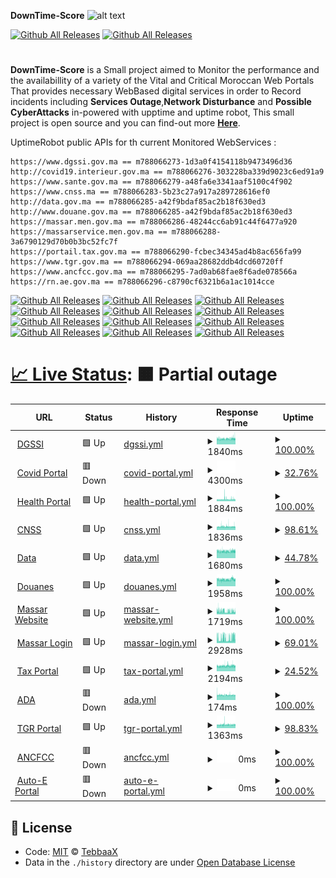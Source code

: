 **DownTime-Score**
![alt text](https://raw.githubusercontent.com/adnane-X-tebbaa/imgs/master/dtss.png)

[![Github All Releases](https://img.shields.io/badge/%20License-MIT-green)]()
[![Github All Releases](https://img.shields.io/badge/%20License-ODC-green)]()

#

**DownTime-Score** is a Small project aimed to Monitor the performance and the availabillity of a variety of the Vital and Critical Moroccan Web Portals
That provides necessary WebBased digital services in order to Record incidents including **Services Outage**,**Network Disturbance** and **Possible CyberAttacks**
in-powered with upptime and uptime robot,
This small project is open source and you can find-out more **[Here](https://www.TebbaaX.com/hacking/dts.html)**.

UptimeRobot public APIs for th current Monitored WebServices :

```
https://www.dgssi.gov.ma == m788066273-1d3a0f4154118b9473496d36
http://covid19.interieur.gov.ma == m788066276-303228ba339d9023c6ed91a9
https://www.sante.gov.ma == m788066279-a48fa6e3341aaf5100c4f902
https://www.cnss.ma == m788066283-5b23c27a917a289728616ef0
http://data.gov.ma == m788066285-a42f9bdaf85ac2b18f630ed3
http://www.douane.gov.ma == m788066285-a42f9bdaf85ac2b18f630ed3
https://massar.men.gov.ma == m788066286-48244cc6ab91c44f6477a920
https://massarservice.men.gov.ma == m788066288-3a6790129d70b0b3bc52fc7f
https://portail.tax.gov.ma == m788066290-fcbec34345ad4b8ac656fa99
https://www.tgr.gov.ma == m788066294-069aa28682ddb4dcd60720ff
https://www.ancfcc.gov.ma == m788066295-7ad0ab68fae8f6ade078566a
https://rn.ae.gov.ma == m788066296-c8790cf6321b6a1ac1014cce
```

[![Github All Releases](https://img.shields.io/uptimerobot/ratio/m788066273-1d3a0f4154118b9473496d36)]()
[![Github All Releases](https://img.shields.io/uptimerobot/ratio/m788066276-303228ba339d9023c6ed91a9)]()
[![Github All Releases](https://img.shields.io/uptimerobot/ratio/m788066279-a48fa6e3341aaf5100c4f902)]()
[![Github All Releases](https://img.shields.io/uptimerobot/ratio/m788066283-5b23c27a917a289728616ef0)]()
[![Github All Releases](https://img.shields.io/uptimerobot/ratio/m788066285-a42f9bdaf85ac2b18f630ed3)]()
[![Github All Releases](https://img.shields.io/uptimerobot/ratio/m788066285-a42f9bdaf85ac2b18f630ed3)]()
[![Github All Releases](https://img.shields.io/uptimerobot/ratio/m788066286-48244cc6ab91c44f6477a920)]()
[![Github All Releases](https://img.shields.io/uptimerobot/ratio/m788066288-3a6790129d70b0b3bc52fc7f)]()
[![Github All Releases](https://img.shields.io/uptimerobot/ratio/m788066290-fcbec34345ad4b8ac656fa99)]()
[![Github All Releases](https://img.shields.io/uptimerobot/ratio/m788066294-069aa28682ddb4dcd60720ff)]()
[![Github All Releases](https://img.shields.io/uptimerobot/ratio/m788066295-7ad0ab68fae8f6ade078566a)]()
[![Github All Releases](https://img.shields.io/uptimerobot/ratio/m788066296-c8790cf6321b6a1ac1014cce)]()

# [📈 Live Status](https://TebbaaX.github.io/DownTime-Score): <!--live status--> **🟧 Partial outage**

<!--start: status pages-->
<!-- This summary is generated by Upptime (https://github.com/upptime/upptime) -->
<!-- Do not edit this manually, your changes will be overwritten -->
<!-- prettier-ignore -->
| URL | Status | History | Response Time | Uptime |
| --- | ------ | ------- | ------------- | ------ |
| <img alt="" src="https://favicons.githubusercontent.com/www.dgssi.gov.ma" height="13"> [DGSSI](https://www.dgssi.gov.ma/) | 🟩 Up | [dgssi.yml](https://github.com/adnane-X-tebbaa/DownTime-Score/commits/HEAD/history/dgssi.yml) | <details><summary><img alt="Response time graph" src="./graphs/dgssi/response-time-week.png" height="20"> 1840ms</summary><br><a href="https://TebbaaX.github.io/DownTime-Score/history/dgssi"><img alt="Response time 1878" src="https://img.shields.io/endpoint?url=https%3A%2F%2Fraw.githubusercontent.com%2Fadnane-X-tebbaa%2FDownTime-Score%2FHEAD%2Fapi%2Fdgssi%2Fresponse-time.json"></a><br><a href="https://TebbaaX.github.io/DownTime-Score/history/dgssi"><img alt="24-hour response time 1924" src="https://img.shields.io/endpoint?url=https%3A%2F%2Fraw.githubusercontent.com%2Fadnane-X-tebbaa%2FDownTime-Score%2FHEAD%2Fapi%2Fdgssi%2Fresponse-time-day.json"></a><br><a href="https://TebbaaX.github.io/DownTime-Score/history/dgssi"><img alt="7-day response time 1840" src="https://img.shields.io/endpoint?url=https%3A%2F%2Fraw.githubusercontent.com%2Fadnane-X-tebbaa%2FDownTime-Score%2FHEAD%2Fapi%2Fdgssi%2Fresponse-time-week.json"></a><br><a href="https://TebbaaX.github.io/DownTime-Score/history/dgssi"><img alt="30-day response time 1886" src="https://img.shields.io/endpoint?url=https%3A%2F%2Fraw.githubusercontent.com%2Fadnane-X-tebbaa%2FDownTime-Score%2FHEAD%2Fapi%2Fdgssi%2Fresponse-time-month.json"></a><br><a href="https://TebbaaX.github.io/DownTime-Score/history/dgssi"><img alt="1-year response time 1878" src="https://img.shields.io/endpoint?url=https%3A%2F%2Fraw.githubusercontent.com%2Fadnane-X-tebbaa%2FDownTime-Score%2FHEAD%2Fapi%2Fdgssi%2Fresponse-time-year.json"></a></details> | <details><summary><a href="https://TebbaaX.github.io/DownTime-Score/history/dgssi">100.00%</a></summary><a href="https://TebbaaX.github.io/DownTime-Score/history/dgssi"><img alt="All-time uptime 100.00%" src="https://img.shields.io/endpoint?url=https%3A%2F%2Fraw.githubusercontent.com%2Fadnane-X-tebbaa%2FDownTime-Score%2FHEAD%2Fapi%2Fdgssi%2Fuptime.json"></a><br><a href="https://TebbaaX.github.io/DownTime-Score/history/dgssi"><img alt="24-hour uptime 100.00%" src="https://img.shields.io/endpoint?url=https%3A%2F%2Fraw.githubusercontent.com%2Fadnane-X-tebbaa%2FDownTime-Score%2FHEAD%2Fapi%2Fdgssi%2Fuptime-day.json"></a><br><a href="https://TebbaaX.github.io/DownTime-Score/history/dgssi"><img alt="7-day uptime 100.00%" src="https://img.shields.io/endpoint?url=https%3A%2F%2Fraw.githubusercontent.com%2Fadnane-X-tebbaa%2FDownTime-Score%2FHEAD%2Fapi%2Fdgssi%2Fuptime-week.json"></a><br><a href="https://TebbaaX.github.io/DownTime-Score/history/dgssi"><img alt="30-day uptime 100.00%" src="https://img.shields.io/endpoint?url=https%3A%2F%2Fraw.githubusercontent.com%2Fadnane-X-tebbaa%2FDownTime-Score%2FHEAD%2Fapi%2Fdgssi%2Fuptime-month.json"></a><br><a href="https://TebbaaX.github.io/DownTime-Score/history/dgssi"><img alt="1-year uptime 100.00%" src="https://img.shields.io/endpoint?url=https%3A%2F%2Fraw.githubusercontent.com%2Fadnane-X-tebbaa%2FDownTime-Score%2FHEAD%2Fapi%2Fdgssi%2Fuptime-year.json"></a></details>
| <img alt="" src="https://favicons.githubusercontent.com/covid19.interieur.gov.ma" height="13"> [Covid Portal](http://covid19.interieur.gov.ma/Operation_ATTADAMON.aspx) | 🟥 Down | [covid-portal.yml](https://github.com/adnane-X-tebbaa/DownTime-Score/commits/HEAD/history/covid-portal.yml) | <details><summary><img alt="Response time graph" src="./graphs/covid-portal/response-time-week.png" height="20"> 4300ms</summary><br><a href="https://TebbaaX.github.io/DownTime-Score/history/covid-portal"><img alt="Response time 4083" src="https://img.shields.io/endpoint?url=https%3A%2F%2Fraw.githubusercontent.com%2Fadnane-X-tebbaa%2FDownTime-Score%2FHEAD%2Fapi%2Fcovid-portal%2Fresponse-time.json"></a><br><a href="https://TebbaaX.github.io/DownTime-Score/history/covid-portal"><img alt="24-hour response time 6499" src="https://img.shields.io/endpoint?url=https%3A%2F%2Fraw.githubusercontent.com%2Fadnane-X-tebbaa%2FDownTime-Score%2FHEAD%2Fapi%2Fcovid-portal%2Fresponse-time-day.json"></a><br><a href="https://TebbaaX.github.io/DownTime-Score/history/covid-portal"><img alt="7-day response time 4300" src="https://img.shields.io/endpoint?url=https%3A%2F%2Fraw.githubusercontent.com%2Fadnane-X-tebbaa%2FDownTime-Score%2FHEAD%2Fapi%2Fcovid-portal%2Fresponse-time-week.json"></a><br><a href="https://TebbaaX.github.io/DownTime-Score/history/covid-portal"><img alt="30-day response time 4034" src="https://img.shields.io/endpoint?url=https%3A%2F%2Fraw.githubusercontent.com%2Fadnane-X-tebbaa%2FDownTime-Score%2FHEAD%2Fapi%2Fcovid-portal%2Fresponse-time-month.json"></a><br><a href="https://TebbaaX.github.io/DownTime-Score/history/covid-portal"><img alt="1-year response time 4083" src="https://img.shields.io/endpoint?url=https%3A%2F%2Fraw.githubusercontent.com%2Fadnane-X-tebbaa%2FDownTime-Score%2FHEAD%2Fapi%2Fcovid-portal%2Fresponse-time-year.json"></a></details> | <details><summary><a href="https://TebbaaX.github.io/DownTime-Score/history/covid-portal">32.76%</a></summary><a href="https://TebbaaX.github.io/DownTime-Score/history/covid-portal"><img alt="All-time uptime 32.11%" src="https://img.shields.io/endpoint?url=https%3A%2F%2Fraw.githubusercontent.com%2Fadnane-X-tebbaa%2FDownTime-Score%2FHEAD%2Fapi%2Fcovid-portal%2Fuptime.json"></a><br><a href="https://TebbaaX.github.io/DownTime-Score/history/covid-portal"><img alt="24-hour uptime 19.42%" src="https://img.shields.io/endpoint?url=https%3A%2F%2Fraw.githubusercontent.com%2Fadnane-X-tebbaa%2FDownTime-Score%2FHEAD%2Fapi%2Fcovid-portal%2Fuptime-day.json"></a><br><a href="https://TebbaaX.github.io/DownTime-Score/history/covid-portal"><img alt="7-day uptime 32.76%" src="https://img.shields.io/endpoint?url=https%3A%2F%2Fraw.githubusercontent.com%2Fadnane-X-tebbaa%2FDownTime-Score%2FHEAD%2Fapi%2Fcovid-portal%2Fuptime-week.json"></a><br><a href="https://TebbaaX.github.io/DownTime-Score/history/covid-portal"><img alt="30-day uptime 31.06%" src="https://img.shields.io/endpoint?url=https%3A%2F%2Fraw.githubusercontent.com%2Fadnane-X-tebbaa%2FDownTime-Score%2FHEAD%2Fapi%2Fcovid-portal%2Fuptime-month.json"></a><br><a href="https://TebbaaX.github.io/DownTime-Score/history/covid-portal"><img alt="1-year uptime 32.11%" src="https://img.shields.io/endpoint?url=https%3A%2F%2Fraw.githubusercontent.com%2Fadnane-X-tebbaa%2FDownTime-Score%2FHEAD%2Fapi%2Fcovid-portal%2Fuptime-year.json"></a></details>
| <img alt="" src="https://favicons.githubusercontent.com/www.sante.gov.ma" height="13"> [Health Portal](https://www.sante.gov.ma/Pages/Accueil.aspx) | 🟩 Up | [health-portal.yml](https://github.com/adnane-X-tebbaa/DownTime-Score/commits/HEAD/history/health-portal.yml) | <details><summary><img alt="Response time graph" src="./graphs/health-portal/response-time-week.png" height="20"> 1884ms</summary><br><a href="https://TebbaaX.github.io/DownTime-Score/history/health-portal"><img alt="Response time 2037" src="https://img.shields.io/endpoint?url=https%3A%2F%2Fraw.githubusercontent.com%2Fadnane-X-tebbaa%2FDownTime-Score%2FHEAD%2Fapi%2Fhealth-portal%2Fresponse-time.json"></a><br><a href="https://TebbaaX.github.io/DownTime-Score/history/health-portal"><img alt="24-hour response time 1878" src="https://img.shields.io/endpoint?url=https%3A%2F%2Fraw.githubusercontent.com%2Fadnane-X-tebbaa%2FDownTime-Score%2FHEAD%2Fapi%2Fhealth-portal%2Fresponse-time-day.json"></a><br><a href="https://TebbaaX.github.io/DownTime-Score/history/health-portal"><img alt="7-day response time 1884" src="https://img.shields.io/endpoint?url=https%3A%2F%2Fraw.githubusercontent.com%2Fadnane-X-tebbaa%2FDownTime-Score%2FHEAD%2Fapi%2Fhealth-portal%2Fresponse-time-week.json"></a><br><a href="https://TebbaaX.github.io/DownTime-Score/history/health-portal"><img alt="30-day response time 2044" src="https://img.shields.io/endpoint?url=https%3A%2F%2Fraw.githubusercontent.com%2Fadnane-X-tebbaa%2FDownTime-Score%2FHEAD%2Fapi%2Fhealth-portal%2Fresponse-time-month.json"></a><br><a href="https://TebbaaX.github.io/DownTime-Score/history/health-portal"><img alt="1-year response time 2037" src="https://img.shields.io/endpoint?url=https%3A%2F%2Fraw.githubusercontent.com%2Fadnane-X-tebbaa%2FDownTime-Score%2FHEAD%2Fapi%2Fhealth-portal%2Fresponse-time-year.json"></a></details> | <details><summary><a href="https://TebbaaX.github.io/DownTime-Score/history/health-portal">100.00%</a></summary><a href="https://TebbaaX.github.io/DownTime-Score/history/health-portal"><img alt="All-time uptime 99.87%" src="https://img.shields.io/endpoint?url=https%3A%2F%2Fraw.githubusercontent.com%2Fadnane-X-tebbaa%2FDownTime-Score%2FHEAD%2Fapi%2Fhealth-portal%2Fuptime.json"></a><br><a href="https://TebbaaX.github.io/DownTime-Score/history/health-portal"><img alt="24-hour uptime 100.00%" src="https://img.shields.io/endpoint?url=https%3A%2F%2Fraw.githubusercontent.com%2Fadnane-X-tebbaa%2FDownTime-Score%2FHEAD%2Fapi%2Fhealth-portal%2Fuptime-day.json"></a><br><a href="https://TebbaaX.github.io/DownTime-Score/history/health-portal"><img alt="7-day uptime 100.00%" src="https://img.shields.io/endpoint?url=https%3A%2F%2Fraw.githubusercontent.com%2Fadnane-X-tebbaa%2FDownTime-Score%2FHEAD%2Fapi%2Fhealth-portal%2Fuptime-week.json"></a><br><a href="https://TebbaaX.github.io/DownTime-Score/history/health-portal"><img alt="30-day uptime 99.86%" src="https://img.shields.io/endpoint?url=https%3A%2F%2Fraw.githubusercontent.com%2Fadnane-X-tebbaa%2FDownTime-Score%2FHEAD%2Fapi%2Fhealth-portal%2Fuptime-month.json"></a><br><a href="https://TebbaaX.github.io/DownTime-Score/history/health-portal"><img alt="1-year uptime 99.87%" src="https://img.shields.io/endpoint?url=https%3A%2F%2Fraw.githubusercontent.com%2Fadnane-X-tebbaa%2FDownTime-Score%2FHEAD%2Fapi%2Fhealth-portal%2Fuptime-year.json"></a></details>
| <img alt="" src="https://favicons.githubusercontent.com/www.cnss.ma" height="13"> [CNSS](https://www.cnss.ma) | 🟩 Up | [cnss.yml](https://github.com/adnane-X-tebbaa/DownTime-Score/commits/HEAD/history/cnss.yml) | <details><summary><img alt="Response time graph" src="./graphs/cnss/response-time-week.png" height="20"> 1836ms</summary><br><a href="https://TebbaaX.github.io/DownTime-Score/history/cnss"><img alt="Response time 1810" src="https://img.shields.io/endpoint?url=https%3A%2F%2Fraw.githubusercontent.com%2Fadnane-X-tebbaa%2FDownTime-Score%2FHEAD%2Fapi%2Fcnss%2Fresponse-time.json"></a><br><a href="https://TebbaaX.github.io/DownTime-Score/history/cnss"><img alt="24-hour response time 2004" src="https://img.shields.io/endpoint?url=https%3A%2F%2Fraw.githubusercontent.com%2Fadnane-X-tebbaa%2FDownTime-Score%2FHEAD%2Fapi%2Fcnss%2Fresponse-time-day.json"></a><br><a href="https://TebbaaX.github.io/DownTime-Score/history/cnss"><img alt="7-day response time 1836" src="https://img.shields.io/endpoint?url=https%3A%2F%2Fraw.githubusercontent.com%2Fadnane-X-tebbaa%2FDownTime-Score%2FHEAD%2Fapi%2Fcnss%2Fresponse-time-week.json"></a><br><a href="https://TebbaaX.github.io/DownTime-Score/history/cnss"><img alt="30-day response time 1808" src="https://img.shields.io/endpoint?url=https%3A%2F%2Fraw.githubusercontent.com%2Fadnane-X-tebbaa%2FDownTime-Score%2FHEAD%2Fapi%2Fcnss%2Fresponse-time-month.json"></a><br><a href="https://TebbaaX.github.io/DownTime-Score/history/cnss"><img alt="1-year response time 1810" src="https://img.shields.io/endpoint?url=https%3A%2F%2Fraw.githubusercontent.com%2Fadnane-X-tebbaa%2FDownTime-Score%2FHEAD%2Fapi%2Fcnss%2Fresponse-time-year.json"></a></details> | <details><summary><a href="https://TebbaaX.github.io/DownTime-Score/history/cnss">98.61%</a></summary><a href="https://TebbaaX.github.io/DownTime-Score/history/cnss"><img alt="All-time uptime 99.50%" src="https://img.shields.io/endpoint?url=https%3A%2F%2Fraw.githubusercontent.com%2Fadnane-X-tebbaa%2FDownTime-Score%2FHEAD%2Fapi%2Fcnss%2Fuptime.json"></a><br><a href="https://TebbaaX.github.io/DownTime-Score/history/cnss"><img alt="24-hour uptime 100.00%" src="https://img.shields.io/endpoint?url=https%3A%2F%2Fraw.githubusercontent.com%2Fadnane-X-tebbaa%2FDownTime-Score%2FHEAD%2Fapi%2Fcnss%2Fuptime-day.json"></a><br><a href="https://TebbaaX.github.io/DownTime-Score/history/cnss"><img alt="7-day uptime 98.61%" src="https://img.shields.io/endpoint?url=https%3A%2F%2Fraw.githubusercontent.com%2Fadnane-X-tebbaa%2FDownTime-Score%2FHEAD%2Fapi%2Fcnss%2Fuptime-week.json"></a><br><a href="https://TebbaaX.github.io/DownTime-Score/history/cnss"><img alt="30-day uptime 99.60%" src="https://img.shields.io/endpoint?url=https%3A%2F%2Fraw.githubusercontent.com%2Fadnane-X-tebbaa%2FDownTime-Score%2FHEAD%2Fapi%2Fcnss%2Fuptime-month.json"></a><br><a href="https://TebbaaX.github.io/DownTime-Score/history/cnss"><img alt="1-year uptime 99.50%" src="https://img.shields.io/endpoint?url=https%3A%2F%2Fraw.githubusercontent.com%2Fadnane-X-tebbaa%2FDownTime-Score%2FHEAD%2Fapi%2Fcnss%2Fuptime-year.json"></a></details>
| <img alt="" src="https://favicons.githubusercontent.com/data.gov.ma" height="13"> [Data](http://data.gov.ma) | 🟩 Up | [data.yml](https://github.com/adnane-X-tebbaa/DownTime-Score/commits/HEAD/history/data.yml) | <details><summary><img alt="Response time graph" src="./graphs/data/response-time-week.png" height="20"> 1680ms</summary><br><a href="https://TebbaaX.github.io/DownTime-Score/history/data"><img alt="Response time 1701" src="https://img.shields.io/endpoint?url=https%3A%2F%2Fraw.githubusercontent.com%2Fadnane-X-tebbaa%2FDownTime-Score%2FHEAD%2Fapi%2Fdata%2Fresponse-time.json"></a><br><a href="https://TebbaaX.github.io/DownTime-Score/history/data"><img alt="24-hour response time 1800" src="https://img.shields.io/endpoint?url=https%3A%2F%2Fraw.githubusercontent.com%2Fadnane-X-tebbaa%2FDownTime-Score%2FHEAD%2Fapi%2Fdata%2Fresponse-time-day.json"></a><br><a href="https://TebbaaX.github.io/DownTime-Score/history/data"><img alt="7-day response time 1680" src="https://img.shields.io/endpoint?url=https%3A%2F%2Fraw.githubusercontent.com%2Fadnane-X-tebbaa%2FDownTime-Score%2FHEAD%2Fapi%2Fdata%2Fresponse-time-week.json"></a><br><a href="https://TebbaaX.github.io/DownTime-Score/history/data"><img alt="30-day response time 1719" src="https://img.shields.io/endpoint?url=https%3A%2F%2Fraw.githubusercontent.com%2Fadnane-X-tebbaa%2FDownTime-Score%2FHEAD%2Fapi%2Fdata%2Fresponse-time-month.json"></a><br><a href="https://TebbaaX.github.io/DownTime-Score/history/data"><img alt="1-year response time 1701" src="https://img.shields.io/endpoint?url=https%3A%2F%2Fraw.githubusercontent.com%2Fadnane-X-tebbaa%2FDownTime-Score%2FHEAD%2Fapi%2Fdata%2Fresponse-time-year.json"></a></details> | <details><summary><a href="https://TebbaaX.github.io/DownTime-Score/history/data">44.78%</a></summary><a href="https://TebbaaX.github.io/DownTime-Score/history/data"><img alt="All-time uptime 87.65%" src="https://img.shields.io/endpoint?url=https%3A%2F%2Fraw.githubusercontent.com%2Fadnane-X-tebbaa%2FDownTime-Score%2FHEAD%2Fapi%2Fdata%2Fuptime.json"></a><br><a href="https://TebbaaX.github.io/DownTime-Score/history/data"><img alt="24-hour uptime 0.00%" src="https://img.shields.io/endpoint?url=https%3A%2F%2Fraw.githubusercontent.com%2Fadnane-X-tebbaa%2FDownTime-Score%2FHEAD%2Fapi%2Fdata%2Fuptime-day.json"></a><br><a href="https://TebbaaX.github.io/DownTime-Score/history/data"><img alt="7-day uptime 44.78%" src="https://img.shields.io/endpoint?url=https%3A%2F%2Fraw.githubusercontent.com%2Fadnane-X-tebbaa%2FDownTime-Score%2FHEAD%2Fapi%2Fdata%2Fuptime-week.json"></a><br><a href="https://TebbaaX.github.io/DownTime-Score/history/data"><img alt="30-day uptime 86.44%" src="https://img.shields.io/endpoint?url=https%3A%2F%2Fraw.githubusercontent.com%2Fadnane-X-tebbaa%2FDownTime-Score%2FHEAD%2Fapi%2Fdata%2Fuptime-month.json"></a><br><a href="https://TebbaaX.github.io/DownTime-Score/history/data"><img alt="1-year uptime 87.65%" src="https://img.shields.io/endpoint?url=https%3A%2F%2Fraw.githubusercontent.com%2Fadnane-X-tebbaa%2FDownTime-Score%2FHEAD%2Fapi%2Fdata%2Fuptime-year.json"></a></details>
| <img alt="" src="https://favicons.githubusercontent.com/www.douane.gov.ma" height="13"> [Douanes](http://www.douane.gov.ma) | 🟩 Up | [douanes.yml](https://github.com/adnane-X-tebbaa/DownTime-Score/commits/HEAD/history/douanes.yml) | <details><summary><img alt="Response time graph" src="./graphs/douanes/response-time-week.png" height="20"> 1958ms</summary><br><a href="https://TebbaaX.github.io/DownTime-Score/history/douanes"><img alt="Response time 1390" src="https://img.shields.io/endpoint?url=https%3A%2F%2Fraw.githubusercontent.com%2Fadnane-X-tebbaa%2FDownTime-Score%2FHEAD%2Fapi%2Fdouanes%2Fresponse-time.json"></a><br><a href="https://TebbaaX.github.io/DownTime-Score/history/douanes"><img alt="24-hour response time 1919" src="https://img.shields.io/endpoint?url=https%3A%2F%2Fraw.githubusercontent.com%2Fadnane-X-tebbaa%2FDownTime-Score%2FHEAD%2Fapi%2Fdouanes%2Fresponse-time-day.json"></a><br><a href="https://TebbaaX.github.io/DownTime-Score/history/douanes"><img alt="7-day response time 1958" src="https://img.shields.io/endpoint?url=https%3A%2F%2Fraw.githubusercontent.com%2Fadnane-X-tebbaa%2FDownTime-Score%2FHEAD%2Fapi%2Fdouanes%2Fresponse-time-week.json"></a><br><a href="https://TebbaaX.github.io/DownTime-Score/history/douanes"><img alt="30-day response time 1408" src="https://img.shields.io/endpoint?url=https%3A%2F%2Fraw.githubusercontent.com%2Fadnane-X-tebbaa%2FDownTime-Score%2FHEAD%2Fapi%2Fdouanes%2Fresponse-time-month.json"></a><br><a href="https://TebbaaX.github.io/DownTime-Score/history/douanes"><img alt="1-year response time 1390" src="https://img.shields.io/endpoint?url=https%3A%2F%2Fraw.githubusercontent.com%2Fadnane-X-tebbaa%2FDownTime-Score%2FHEAD%2Fapi%2Fdouanes%2Fresponse-time-year.json"></a></details> | <details><summary><a href="https://TebbaaX.github.io/DownTime-Score/history/douanes">100.00%</a></summary><a href="https://TebbaaX.github.io/DownTime-Score/history/douanes"><img alt="All-time uptime 99.90%" src="https://img.shields.io/endpoint?url=https%3A%2F%2Fraw.githubusercontent.com%2Fadnane-X-tebbaa%2FDownTime-Score%2FHEAD%2Fapi%2Fdouanes%2Fuptime.json"></a><br><a href="https://TebbaaX.github.io/DownTime-Score/history/douanes"><img alt="24-hour uptime 100.00%" src="https://img.shields.io/endpoint?url=https%3A%2F%2Fraw.githubusercontent.com%2Fadnane-X-tebbaa%2FDownTime-Score%2FHEAD%2Fapi%2Fdouanes%2Fuptime-day.json"></a><br><a href="https://TebbaaX.github.io/DownTime-Score/history/douanes"><img alt="7-day uptime 100.00%" src="https://img.shields.io/endpoint?url=https%3A%2F%2Fraw.githubusercontent.com%2Fadnane-X-tebbaa%2FDownTime-Score%2FHEAD%2Fapi%2Fdouanes%2Fuptime-week.json"></a><br><a href="https://TebbaaX.github.io/DownTime-Score/history/douanes"><img alt="30-day uptime 99.89%" src="https://img.shields.io/endpoint?url=https%3A%2F%2Fraw.githubusercontent.com%2Fadnane-X-tebbaa%2FDownTime-Score%2FHEAD%2Fapi%2Fdouanes%2Fuptime-month.json"></a><br><a href="https://TebbaaX.github.io/DownTime-Score/history/douanes"><img alt="1-year uptime 99.90%" src="https://img.shields.io/endpoint?url=https%3A%2F%2Fraw.githubusercontent.com%2Fadnane-X-tebbaa%2FDownTime-Score%2FHEAD%2Fapi%2Fdouanes%2Fuptime-year.json"></a></details>
| <img alt="" src="https://favicons.githubusercontent.com/massar.men.gov.ma" height="13"> [Massar Website](https://massar.men.gov.ma) | 🟩 Up | [massar-website.yml](https://github.com/adnane-X-tebbaa/DownTime-Score/commits/HEAD/history/massar-website.yml) | <details><summary><img alt="Response time graph" src="./graphs/massar-website/response-time-week.png" height="20"> 1719ms</summary><br><a href="https://TebbaaX.github.io/DownTime-Score/history/massar-website"><img alt="Response time 1845" src="https://img.shields.io/endpoint?url=https%3A%2F%2Fraw.githubusercontent.com%2Fadnane-X-tebbaa%2FDownTime-Score%2FHEAD%2Fapi%2Fmassar-website%2Fresponse-time.json"></a><br><a href="https://TebbaaX.github.io/DownTime-Score/history/massar-website"><img alt="24-hour response time 1715" src="https://img.shields.io/endpoint?url=https%3A%2F%2Fraw.githubusercontent.com%2Fadnane-X-tebbaa%2FDownTime-Score%2FHEAD%2Fapi%2Fmassar-website%2Fresponse-time-day.json"></a><br><a href="https://TebbaaX.github.io/DownTime-Score/history/massar-website"><img alt="7-day response time 1719" src="https://img.shields.io/endpoint?url=https%3A%2F%2Fraw.githubusercontent.com%2Fadnane-X-tebbaa%2FDownTime-Score%2FHEAD%2Fapi%2Fmassar-website%2Fresponse-time-week.json"></a><br><a href="https://TebbaaX.github.io/DownTime-Score/history/massar-website"><img alt="30-day response time 1855" src="https://img.shields.io/endpoint?url=https%3A%2F%2Fraw.githubusercontent.com%2Fadnane-X-tebbaa%2FDownTime-Score%2FHEAD%2Fapi%2Fmassar-website%2Fresponse-time-month.json"></a><br><a href="https://TebbaaX.github.io/DownTime-Score/history/massar-website"><img alt="1-year response time 1845" src="https://img.shields.io/endpoint?url=https%3A%2F%2Fraw.githubusercontent.com%2Fadnane-X-tebbaa%2FDownTime-Score%2FHEAD%2Fapi%2Fmassar-website%2Fresponse-time-year.json"></a></details> | <details><summary><a href="https://TebbaaX.github.io/DownTime-Score/history/massar-website">100.00%</a></summary><a href="https://TebbaaX.github.io/DownTime-Score/history/massar-website"><img alt="All-time uptime 99.87%" src="https://img.shields.io/endpoint?url=https%3A%2F%2Fraw.githubusercontent.com%2Fadnane-X-tebbaa%2FDownTime-Score%2FHEAD%2Fapi%2Fmassar-website%2Fuptime.json"></a><br><a href="https://TebbaaX.github.io/DownTime-Score/history/massar-website"><img alt="24-hour uptime 100.00%" src="https://img.shields.io/endpoint?url=https%3A%2F%2Fraw.githubusercontent.com%2Fadnane-X-tebbaa%2FDownTime-Score%2FHEAD%2Fapi%2Fmassar-website%2Fuptime-day.json"></a><br><a href="https://TebbaaX.github.io/DownTime-Score/history/massar-website"><img alt="7-day uptime 100.00%" src="https://img.shields.io/endpoint?url=https%3A%2F%2Fraw.githubusercontent.com%2Fadnane-X-tebbaa%2FDownTime-Score%2FHEAD%2Fapi%2Fmassar-website%2Fuptime-week.json"></a><br><a href="https://TebbaaX.github.io/DownTime-Score/history/massar-website"><img alt="30-day uptime 99.85%" src="https://img.shields.io/endpoint?url=https%3A%2F%2Fraw.githubusercontent.com%2Fadnane-X-tebbaa%2FDownTime-Score%2FHEAD%2Fapi%2Fmassar-website%2Fuptime-month.json"></a><br><a href="https://TebbaaX.github.io/DownTime-Score/history/massar-website"><img alt="1-year uptime 99.87%" src="https://img.shields.io/endpoint?url=https%3A%2F%2Fraw.githubusercontent.com%2Fadnane-X-tebbaa%2FDownTime-Score%2FHEAD%2Fapi%2Fmassar-website%2Fuptime-year.json"></a></details>
| <img alt="" src="https://favicons.githubusercontent.com/massarservice.men.gov.ma" height="13"> [Massar Login](https://massarservice.men.gov.ma/moutamadris/Account) | 🟩 Up | [massar-login.yml](https://github.com/adnane-X-tebbaa/DownTime-Score/commits/HEAD/history/massar-login.yml) | <details><summary><img alt="Response time graph" src="./graphs/massar-login/response-time-week.png" height="20"> 2928ms</summary><br><a href="https://TebbaaX.github.io/DownTime-Score/history/massar-login"><img alt="Response time 2165" src="https://img.shields.io/endpoint?url=https%3A%2F%2Fraw.githubusercontent.com%2Fadnane-X-tebbaa%2FDownTime-Score%2FHEAD%2Fapi%2Fmassar-login%2Fresponse-time.json"></a><br><a href="https://TebbaaX.github.io/DownTime-Score/history/massar-login"><img alt="24-hour response time 2896" src="https://img.shields.io/endpoint?url=https%3A%2F%2Fraw.githubusercontent.com%2Fadnane-X-tebbaa%2FDownTime-Score%2FHEAD%2Fapi%2Fmassar-login%2Fresponse-time-day.json"></a><br><a href="https://TebbaaX.github.io/DownTime-Score/history/massar-login"><img alt="7-day response time 2928" src="https://img.shields.io/endpoint?url=https%3A%2F%2Fraw.githubusercontent.com%2Fadnane-X-tebbaa%2FDownTime-Score%2FHEAD%2Fapi%2Fmassar-login%2Fresponse-time-week.json"></a><br><a href="https://TebbaaX.github.io/DownTime-Score/history/massar-login"><img alt="30-day response time 2231" src="https://img.shields.io/endpoint?url=https%3A%2F%2Fraw.githubusercontent.com%2Fadnane-X-tebbaa%2FDownTime-Score%2FHEAD%2Fapi%2Fmassar-login%2Fresponse-time-month.json"></a><br><a href="https://TebbaaX.github.io/DownTime-Score/history/massar-login"><img alt="1-year response time 2165" src="https://img.shields.io/endpoint?url=https%3A%2F%2Fraw.githubusercontent.com%2Fadnane-X-tebbaa%2FDownTime-Score%2FHEAD%2Fapi%2Fmassar-login%2Fresponse-time-year.json"></a></details> | <details><summary><a href="https://TebbaaX.github.io/DownTime-Score/history/massar-login">69.01%</a></summary><a href="https://TebbaaX.github.io/DownTime-Score/history/massar-login"><img alt="All-time uptime 75.50%" src="https://img.shields.io/endpoint?url=https%3A%2F%2Fraw.githubusercontent.com%2Fadnane-X-tebbaa%2FDownTime-Score%2FHEAD%2Fapi%2Fmassar-login%2Fuptime.json"></a><br><a href="https://TebbaaX.github.io/DownTime-Score/history/massar-login"><img alt="24-hour uptime 68.21%" src="https://img.shields.io/endpoint?url=https%3A%2F%2Fraw.githubusercontent.com%2Fadnane-X-tebbaa%2FDownTime-Score%2FHEAD%2Fapi%2Fmassar-login%2Fuptime-day.json"></a><br><a href="https://TebbaaX.github.io/DownTime-Score/history/massar-login"><img alt="7-day uptime 69.01%" src="https://img.shields.io/endpoint?url=https%3A%2F%2Fraw.githubusercontent.com%2Fadnane-X-tebbaa%2FDownTime-Score%2FHEAD%2Fapi%2Fmassar-login%2Fuptime-week.json"></a><br><a href="https://TebbaaX.github.io/DownTime-Score/history/massar-login"><img alt="30-day uptime 74.98%" src="https://img.shields.io/endpoint?url=https%3A%2F%2Fraw.githubusercontent.com%2Fadnane-X-tebbaa%2FDownTime-Score%2FHEAD%2Fapi%2Fmassar-login%2Fuptime-month.json"></a><br><a href="https://TebbaaX.github.io/DownTime-Score/history/massar-login"><img alt="1-year uptime 75.50%" src="https://img.shields.io/endpoint?url=https%3A%2F%2Fraw.githubusercontent.com%2Fadnane-X-tebbaa%2FDownTime-Score%2FHEAD%2Fapi%2Fmassar-login%2Fuptime-year.json"></a></details>
| <img alt="" src="https://favicons.githubusercontent.com/portail.tax.gov.ma" height="13"> [Tax Portal](https://portail.tax.gov.ma) | 🟩 Up | [tax-portal.yml](https://github.com/adnane-X-tebbaa/DownTime-Score/commits/HEAD/history/tax-portal.yml) | <details><summary><img alt="Response time graph" src="./graphs/tax-portal/response-time-week.png" height="20"> 2194ms</summary><br><a href="https://TebbaaX.github.io/DownTime-Score/history/tax-portal"><img alt="Response time 2699" src="https://img.shields.io/endpoint?url=https%3A%2F%2Fraw.githubusercontent.com%2Fadnane-X-tebbaa%2FDownTime-Score%2FHEAD%2Fapi%2Ftax-portal%2Fresponse-time.json"></a><br><a href="https://TebbaaX.github.io/DownTime-Score/history/tax-portal"><img alt="24-hour response time 2313" src="https://img.shields.io/endpoint?url=https%3A%2F%2Fraw.githubusercontent.com%2Fadnane-X-tebbaa%2FDownTime-Score%2FHEAD%2Fapi%2Ftax-portal%2Fresponse-time-day.json"></a><br><a href="https://TebbaaX.github.io/DownTime-Score/history/tax-portal"><img alt="7-day response time 2194" src="https://img.shields.io/endpoint?url=https%3A%2F%2Fraw.githubusercontent.com%2Fadnane-X-tebbaa%2FDownTime-Score%2FHEAD%2Fapi%2Ftax-portal%2Fresponse-time-week.json"></a><br><a href="https://TebbaaX.github.io/DownTime-Score/history/tax-portal"><img alt="30-day response time 2710" src="https://img.shields.io/endpoint?url=https%3A%2F%2Fraw.githubusercontent.com%2Fadnane-X-tebbaa%2FDownTime-Score%2FHEAD%2Fapi%2Ftax-portal%2Fresponse-time-month.json"></a><br><a href="https://TebbaaX.github.io/DownTime-Score/history/tax-portal"><img alt="1-year response time 2699" src="https://img.shields.io/endpoint?url=https%3A%2F%2Fraw.githubusercontent.com%2Fadnane-X-tebbaa%2FDownTime-Score%2FHEAD%2Fapi%2Ftax-portal%2Fresponse-time-year.json"></a></details> | <details><summary><a href="https://TebbaaX.github.io/DownTime-Score/history/tax-portal">24.52%</a></summary><a href="https://TebbaaX.github.io/DownTime-Score/history/tax-portal"><img alt="All-time uptime 63.99%" src="https://img.shields.io/endpoint?url=https%3A%2F%2Fraw.githubusercontent.com%2Fadnane-X-tebbaa%2FDownTime-Score%2FHEAD%2Fapi%2Ftax-portal%2Fuptime.json"></a><br><a href="https://TebbaaX.github.io/DownTime-Score/history/tax-portal"><img alt="24-hour uptime 100.00%" src="https://img.shields.io/endpoint?url=https%3A%2F%2Fraw.githubusercontent.com%2Fadnane-X-tebbaa%2FDownTime-Score%2FHEAD%2Fapi%2Ftax-portal%2Fuptime-day.json"></a><br><a href="https://TebbaaX.github.io/DownTime-Score/history/tax-portal"><img alt="7-day uptime 24.52%" src="https://img.shields.io/endpoint?url=https%3A%2F%2Fraw.githubusercontent.com%2Fadnane-X-tebbaa%2FDownTime-Score%2FHEAD%2Fapi%2Ftax-portal%2Fuptime-week.json"></a><br><a href="https://TebbaaX.github.io/DownTime-Score/history/tax-portal"><img alt="30-day uptime 60.73%" src="https://img.shields.io/endpoint?url=https%3A%2F%2Fraw.githubusercontent.com%2Fadnane-X-tebbaa%2FDownTime-Score%2FHEAD%2Fapi%2Ftax-portal%2Fuptime-month.json"></a><br><a href="https://TebbaaX.github.io/DownTime-Score/history/tax-portal"><img alt="1-year uptime 63.99%" src="https://img.shields.io/endpoint?url=https%3A%2F%2Fraw.githubusercontent.com%2Fadnane-X-tebbaa%2FDownTime-Score%2FHEAD%2Fapi%2Ftax-portal%2Fuptime-year.json"></a></details>
| <img alt="" src="https://favicons.githubusercontent.com/www.ada.gov.ma" height="13"> [ADA](https://www.ada.gov.ma/web) | 🟥 Down | [ada.yml](https://github.com/adnane-X-tebbaa/DownTime-Score/commits/HEAD/history/ada.yml) | <details><summary><img alt="Response time graph" src="./graphs/ada/response-time-week.png" height="20"> 174ms</summary><br><a href="https://TebbaaX.github.io/DownTime-Score/history/ada"><img alt="Response time 184" src="https://img.shields.io/endpoint?url=https%3A%2F%2Fraw.githubusercontent.com%2Fadnane-X-tebbaa%2FDownTime-Score%2FHEAD%2Fapi%2Fada%2Fresponse-time.json"></a><br><a href="https://TebbaaX.github.io/DownTime-Score/history/ada"><img alt="24-hour response time 177" src="https://img.shields.io/endpoint?url=https%3A%2F%2Fraw.githubusercontent.com%2Fadnane-X-tebbaa%2FDownTime-Score%2FHEAD%2Fapi%2Fada%2Fresponse-time-day.json"></a><br><a href="https://TebbaaX.github.io/DownTime-Score/history/ada"><img alt="7-day response time 174" src="https://img.shields.io/endpoint?url=https%3A%2F%2Fraw.githubusercontent.com%2Fadnane-X-tebbaa%2FDownTime-Score%2FHEAD%2Fapi%2Fada%2Fresponse-time-week.json"></a><br><a href="https://TebbaaX.github.io/DownTime-Score/history/ada"><img alt="30-day response time 185" src="https://img.shields.io/endpoint?url=https%3A%2F%2Fraw.githubusercontent.com%2Fadnane-X-tebbaa%2FDownTime-Score%2FHEAD%2Fapi%2Fada%2Fresponse-time-month.json"></a><br><a href="https://TebbaaX.github.io/DownTime-Score/history/ada"><img alt="1-year response time 184" src="https://img.shields.io/endpoint?url=https%3A%2F%2Fraw.githubusercontent.com%2Fadnane-X-tebbaa%2FDownTime-Score%2FHEAD%2Fapi%2Fada%2Fresponse-time-year.json"></a></details> | <details><summary><a href="https://TebbaaX.github.io/DownTime-Score/history/ada">100.00%</a></summary><a href="https://TebbaaX.github.io/DownTime-Score/history/ada"><img alt="All-time uptime 100.00%" src="https://img.shields.io/endpoint?url=https%3A%2F%2Fraw.githubusercontent.com%2Fadnane-X-tebbaa%2FDownTime-Score%2FHEAD%2Fapi%2Fada%2Fuptime.json"></a><br><a href="https://TebbaaX.github.io/DownTime-Score/history/ada"><img alt="24-hour uptime 100.00%" src="https://img.shields.io/endpoint?url=https%3A%2F%2Fraw.githubusercontent.com%2Fadnane-X-tebbaa%2FDownTime-Score%2FHEAD%2Fapi%2Fada%2Fuptime-day.json"></a><br><a href="https://TebbaaX.github.io/DownTime-Score/history/ada"><img alt="7-day uptime 100.00%" src="https://img.shields.io/endpoint?url=https%3A%2F%2Fraw.githubusercontent.com%2Fadnane-X-tebbaa%2FDownTime-Score%2FHEAD%2Fapi%2Fada%2Fuptime-week.json"></a><br><a href="https://TebbaaX.github.io/DownTime-Score/history/ada"><img alt="30-day uptime 100.00%" src="https://img.shields.io/endpoint?url=https%3A%2F%2Fraw.githubusercontent.com%2Fadnane-X-tebbaa%2FDownTime-Score%2FHEAD%2Fapi%2Fada%2Fuptime-month.json"></a><br><a href="https://TebbaaX.github.io/DownTime-Score/history/ada"><img alt="1-year uptime 100.00%" src="https://img.shields.io/endpoint?url=https%3A%2F%2Fraw.githubusercontent.com%2Fadnane-X-tebbaa%2FDownTime-Score%2FHEAD%2Fapi%2Fada%2Fuptime-year.json"></a></details>
| <img alt="" src="https://favicons.githubusercontent.com/www.tgr.gov.ma" height="13"> [TGR Portal](https://www.tgr.gov.ma/wps/portal) | 🟩 Up | [tgr-portal.yml](https://github.com/adnane-X-tebbaa/DownTime-Score/commits/HEAD/history/tgr-portal.yml) | <details><summary><img alt="Response time graph" src="./graphs/tgr-portal/response-time-week.png" height="20"> 1363ms</summary><br><a href="https://TebbaaX.github.io/DownTime-Score/history/tgr-portal"><img alt="Response time 1538" src="https://img.shields.io/endpoint?url=https%3A%2F%2Fraw.githubusercontent.com%2Fadnane-X-tebbaa%2FDownTime-Score%2FHEAD%2Fapi%2Ftgr-portal%2Fresponse-time.json"></a><br><a href="https://TebbaaX.github.io/DownTime-Score/history/tgr-portal"><img alt="24-hour response time 1556" src="https://img.shields.io/endpoint?url=https%3A%2F%2Fraw.githubusercontent.com%2Fadnane-X-tebbaa%2FDownTime-Score%2FHEAD%2Fapi%2Ftgr-portal%2Fresponse-time-day.json"></a><br><a href="https://TebbaaX.github.io/DownTime-Score/history/tgr-portal"><img alt="7-day response time 1363" src="https://img.shields.io/endpoint?url=https%3A%2F%2Fraw.githubusercontent.com%2Fadnane-X-tebbaa%2FDownTime-Score%2FHEAD%2Fapi%2Ftgr-portal%2Fresponse-time-week.json"></a><br><a href="https://TebbaaX.github.io/DownTime-Score/history/tgr-portal"><img alt="30-day response time 1577" src="https://img.shields.io/endpoint?url=https%3A%2F%2Fraw.githubusercontent.com%2Fadnane-X-tebbaa%2FDownTime-Score%2FHEAD%2Fapi%2Ftgr-portal%2Fresponse-time-month.json"></a><br><a href="https://TebbaaX.github.io/DownTime-Score/history/tgr-portal"><img alt="1-year response time 1538" src="https://img.shields.io/endpoint?url=https%3A%2F%2Fraw.githubusercontent.com%2Fadnane-X-tebbaa%2FDownTime-Score%2FHEAD%2Fapi%2Ftgr-portal%2Fresponse-time-year.json"></a></details> | <details><summary><a href="https://TebbaaX.github.io/DownTime-Score/history/tgr-portal">98.83%</a></summary><a href="https://TebbaaX.github.io/DownTime-Score/history/tgr-portal"><img alt="All-time uptime 99.44%" src="https://img.shields.io/endpoint?url=https%3A%2F%2Fraw.githubusercontent.com%2Fadnane-X-tebbaa%2FDownTime-Score%2FHEAD%2Fapi%2Ftgr-portal%2Fuptime.json"></a><br><a href="https://TebbaaX.github.io/DownTime-Score/history/tgr-portal"><img alt="24-hour uptime 100.00%" src="https://img.shields.io/endpoint?url=https%3A%2F%2Fraw.githubusercontent.com%2Fadnane-X-tebbaa%2FDownTime-Score%2FHEAD%2Fapi%2Ftgr-portal%2Fuptime-day.json"></a><br><a href="https://TebbaaX.github.io/DownTime-Score/history/tgr-portal"><img alt="7-day uptime 98.83%" src="https://img.shields.io/endpoint?url=https%3A%2F%2Fraw.githubusercontent.com%2Fadnane-X-tebbaa%2FDownTime-Score%2FHEAD%2Fapi%2Ftgr-portal%2Fuptime-week.json"></a><br><a href="https://TebbaaX.github.io/DownTime-Score/history/tgr-portal"><img alt="30-day uptime 99.47%" src="https://img.shields.io/endpoint?url=https%3A%2F%2Fraw.githubusercontent.com%2Fadnane-X-tebbaa%2FDownTime-Score%2FHEAD%2Fapi%2Ftgr-portal%2Fuptime-month.json"></a><br><a href="https://TebbaaX.github.io/DownTime-Score/history/tgr-portal"><img alt="1-year uptime 99.44%" src="https://img.shields.io/endpoint?url=https%3A%2F%2Fraw.githubusercontent.com%2Fadnane-X-tebbaa%2FDownTime-Score%2FHEAD%2Fapi%2Ftgr-portal%2Fuptime-year.json"></a></details>
| <img alt="" src="https://favicons.githubusercontent.com/www.ancfcc.gov.ma" height="13"> [ANCFCC](https://www.ancfcc.gov.ma/Publications) | 🟥 Down | [ancfcc.yml](https://github.com/adnane-X-tebbaa/DownTime-Score/commits/HEAD/history/ancfcc.yml) | <details><summary><img alt="Response time graph" src="./graphs/ancfcc/response-time-week.png" height="20"> 0ms</summary><br><a href="https://TebbaaX.github.io/DownTime-Score/history/ancfcc"><img alt="Response time 0" src="https://img.shields.io/endpoint?url=https%3A%2F%2Fraw.githubusercontent.com%2Fadnane-X-tebbaa%2FDownTime-Score%2FHEAD%2Fapi%2Fancfcc%2Fresponse-time.json"></a><br><a href="https://TebbaaX.github.io/DownTime-Score/history/ancfcc"><img alt="24-hour response time 0" src="https://img.shields.io/endpoint?url=https%3A%2F%2Fraw.githubusercontent.com%2Fadnane-X-tebbaa%2FDownTime-Score%2FHEAD%2Fapi%2Fancfcc%2Fresponse-time-day.json"></a><br><a href="https://TebbaaX.github.io/DownTime-Score/history/ancfcc"><img alt="7-day response time 0" src="https://img.shields.io/endpoint?url=https%3A%2F%2Fraw.githubusercontent.com%2Fadnane-X-tebbaa%2FDownTime-Score%2FHEAD%2Fapi%2Fancfcc%2Fresponse-time-week.json"></a><br><a href="https://TebbaaX.github.io/DownTime-Score/history/ancfcc"><img alt="30-day response time 0" src="https://img.shields.io/endpoint?url=https%3A%2F%2Fraw.githubusercontent.com%2Fadnane-X-tebbaa%2FDownTime-Score%2FHEAD%2Fapi%2Fancfcc%2Fresponse-time-month.json"></a><br><a href="https://TebbaaX.github.io/DownTime-Score/history/ancfcc"><img alt="1-year response time 0" src="https://img.shields.io/endpoint?url=https%3A%2F%2Fraw.githubusercontent.com%2Fadnane-X-tebbaa%2FDownTime-Score%2FHEAD%2Fapi%2Fancfcc%2Fresponse-time-year.json"></a></details> | <details><summary><a href="https://TebbaaX.github.io/DownTime-Score/history/ancfcc">100.00%</a></summary><a href="https://TebbaaX.github.io/DownTime-Score/history/ancfcc"><img alt="All-time uptime 94.52%" src="https://img.shields.io/endpoint?url=https%3A%2F%2Fraw.githubusercontent.com%2Fadnane-X-tebbaa%2FDownTime-Score%2FHEAD%2Fapi%2Fancfcc%2Fuptime.json"></a><br><a href="https://TebbaaX.github.io/DownTime-Score/history/ancfcc"><img alt="24-hour uptime 100.00%" src="https://img.shields.io/endpoint?url=https%3A%2F%2Fraw.githubusercontent.com%2Fadnane-X-tebbaa%2FDownTime-Score%2FHEAD%2Fapi%2Fancfcc%2Fuptime-day.json"></a><br><a href="https://TebbaaX.github.io/DownTime-Score/history/ancfcc"><img alt="7-day uptime 100.00%" src="https://img.shields.io/endpoint?url=https%3A%2F%2Fraw.githubusercontent.com%2Fadnane-X-tebbaa%2FDownTime-Score%2FHEAD%2Fapi%2Fancfcc%2Fuptime-week.json"></a><br><a href="https://TebbaaX.github.io/DownTime-Score/history/ancfcc"><img alt="30-day uptime 100.00%" src="https://img.shields.io/endpoint?url=https%3A%2F%2Fraw.githubusercontent.com%2Fadnane-X-tebbaa%2FDownTime-Score%2FHEAD%2Fapi%2Fancfcc%2Fuptime-month.json"></a><br><a href="https://TebbaaX.github.io/DownTime-Score/history/ancfcc"><img alt="1-year uptime 94.52%" src="https://img.shields.io/endpoint?url=https%3A%2F%2Fraw.githubusercontent.com%2Fadnane-X-tebbaa%2FDownTime-Score%2FHEAD%2Fapi%2Fancfcc%2Fuptime-year.json"></a></details>
| <img alt="" src="https://favicons.githubusercontent.com/rn.ae.gov.ma" height="13"> [Auto-E Portal](https://rn.ae.gov.ma/login) | 🟥 Down | [auto-e-portal.yml](https://github.com/adnane-X-tebbaa/DownTime-Score/commits/HEAD/history/auto-e-portal.yml) | <details><summary><img alt="Response time graph" src="./graphs/auto-e-portal/response-time-week.png" height="20"> 0ms</summary><br><a href="https://TebbaaX.github.io/DownTime-Score/history/auto-e-portal"><img alt="Response time 0" src="https://img.shields.io/endpoint?url=https%3A%2F%2Fraw.githubusercontent.com%2Fadnane-X-tebbaa%2FDownTime-Score%2FHEAD%2Fapi%2Fauto-e-portal%2Fresponse-time.json"></a><br><a href="https://TebbaaX.github.io/DownTime-Score/history/auto-e-portal"><img alt="24-hour response time 0" src="https://img.shields.io/endpoint?url=https%3A%2F%2Fraw.githubusercontent.com%2Fadnane-X-tebbaa%2FDownTime-Score%2FHEAD%2Fapi%2Fauto-e-portal%2Fresponse-time-day.json"></a><br><a href="https://TebbaaX.github.io/DownTime-Score/history/auto-e-portal"><img alt="7-day response time 0" src="https://img.shields.io/endpoint?url=https%3A%2F%2Fraw.githubusercontent.com%2Fadnane-X-tebbaa%2FDownTime-Score%2FHEAD%2Fapi%2Fauto-e-portal%2Fresponse-time-week.json"></a><br><a href="https://TebbaaX.github.io/DownTime-Score/history/auto-e-portal"><img alt="30-day response time 0" src="https://img.shields.io/endpoint?url=https%3A%2F%2Fraw.githubusercontent.com%2Fadnane-X-tebbaa%2FDownTime-Score%2FHEAD%2Fapi%2Fauto-e-portal%2Fresponse-time-month.json"></a><br><a href="https://TebbaaX.github.io/DownTime-Score/history/auto-e-portal"><img alt="1-year response time 0" src="https://img.shields.io/endpoint?url=https%3A%2F%2Fraw.githubusercontent.com%2Fadnane-X-tebbaa%2FDownTime-Score%2FHEAD%2Fapi%2Fauto-e-portal%2Fresponse-time-year.json"></a></details> | <details><summary><a href="https://TebbaaX.github.io/DownTime-Score/history/auto-e-portal">100.00%</a></summary><a href="https://TebbaaX.github.io/DownTime-Score/history/auto-e-portal"><img alt="All-time uptime 94.54%" src="https://img.shields.io/endpoint?url=https%3A%2F%2Fraw.githubusercontent.com%2Fadnane-X-tebbaa%2FDownTime-Score%2FHEAD%2Fapi%2Fauto-e-portal%2Fuptime.json"></a><br><a href="https://TebbaaX.github.io/DownTime-Score/history/auto-e-portal"><img alt="24-hour uptime 100.00%" src="https://img.shields.io/endpoint?url=https%3A%2F%2Fraw.githubusercontent.com%2Fadnane-X-tebbaa%2FDownTime-Score%2FHEAD%2Fapi%2Fauto-e-portal%2Fuptime-day.json"></a><br><a href="https://TebbaaX.github.io/DownTime-Score/history/auto-e-portal"><img alt="7-day uptime 100.00%" src="https://img.shields.io/endpoint?url=https%3A%2F%2Fraw.githubusercontent.com%2Fadnane-X-tebbaa%2FDownTime-Score%2FHEAD%2Fapi%2Fauto-e-portal%2Fuptime-week.json"></a><br><a href="https://TebbaaX.github.io/DownTime-Score/history/auto-e-portal"><img alt="30-day uptime 100.00%" src="https://img.shields.io/endpoint?url=https%3A%2F%2Fraw.githubusercontent.com%2Fadnane-X-tebbaa%2FDownTime-Score%2FHEAD%2Fapi%2Fauto-e-portal%2Fuptime-month.json"></a><br><a href="https://TebbaaX.github.io/DownTime-Score/history/auto-e-portal"><img alt="1-year uptime 94.54%" src="https://img.shields.io/endpoint?url=https%3A%2F%2Fraw.githubusercontent.com%2Fadnane-X-tebbaa%2FDownTime-Score%2FHEAD%2Fapi%2Fauto-e-portal%2Fuptime-year.json"></a></details>

<!--end: status pages-->

## 📄 License

- Code: [MIT](./LICENSE) © [TebbaaX](https://www.TebbaaX.com)
- Data in the `./history` directory are under [Open Database License](https://opendatacommons.org/licenses/odbl/1-0/)
